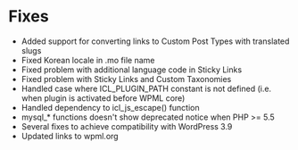 # Fixes
* Added support for converting links to Custom Post Types with translated slugs
* Fixed Korean locale in .mo file name
* Fixed problem with additional language code in Sticky Links
* Fixed problem with Sticky Links and Custom Taxonomies
* Handled case where ICL_PLUGIN_PATH constant is not defined (i.e. when plugin is activated before WPML core)
* Handled dependency to icl_js_escape() function
* mysql_* functions doesn't show deprecated notice when PHP >= 5.5
* Several fixes to achieve compatibility with WordPress 3.9
* Updated links to wpml.org